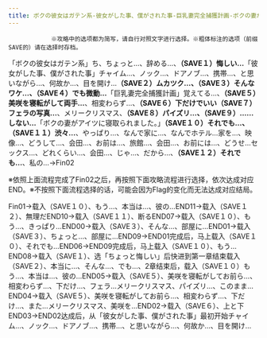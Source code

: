 ```yaml
---
title: ボクの彼女はガテン系-彼女がした事、僕がされた事-巨乳妻完全捕獲計画-ボクの妻がアイツに寝取られました。攻略
---
```


                ※攻略中的选项都为简写，请自行对照文字进行选择。※粗体标注的选项（前缀SAVE的）请在选择时存档。

「ボクの彼女はガテン系」ち、ちょっと…、辞める…、<strong>（SAVE１）悔しい…</strong>「彼女がした事、僕がされた事」チャイム…、ノック…、ドアノブ…、携帯…、と思いながら…、何故か…、目を開け…<strong>（SAVE２）ムカツク…、（SAVE３）そんなワケ…、（SAVE４）でも微動…</strong>「巨乳妻完全捕獲計画」覚えてる…、<strong>（SAVE５）美咲を寝転がして両手…</strong>、相変わらず…、<strong>（SAVE６）下だけでいい（SAVE７）フェラの写真…</strong>、メリークリスマス、<strong>（SAVE８）パイズリ…、（SAVE９）……しない…</strong>「ボクの妻がアイツに寝取られました。」<strong>（SAVE１０）それでも…、（SAVE１１）渋々…</strong>、やっぱり…、なんで家に…、なんでホテル…家を…、映像…、どうして…、会田…、お前は…、旅館…、会田…、お前には…、どうせ…セックス…、どれくらい…、会田…、じゃ…、だから…、<strong>（SAVE１２）それでも…</strong>、私の…→Fin02

※依照上面流程完成了Fin02之后，再按照下面攻略流程进行选择，依次达成对应END。※不按照下面流程选择的话，可能会因为Flag的变化而无法达成对应结局。

Fin01→载入（SAVE１０）、もう…、本当は…、彼の…END11→载入（SAVE１２）、無理だEND10→载入（SAVE１１）、断るEND07→载入（SAVE１０）、もう…、きっぱり…END00→载入（SAVE３）、そんな…、部屋に…END01→载入（SAVE３）、ちょっと…、部屋に…END09→END01完成后，马上载入（SAVE１０）、それでも…END06→END09完成后，马上载入（SAVE１０）、もう…END08→载入（SAVE１）、选「ちょっと悔しい」后快进到第一章结束载入（SAVE２）、本当に…、そんな…、でも…、2章结束后，载入（SAVE１０）もう…、本当は…、彼の…END05→载入（SAVE５）、美咲を寝転がしてお前ら…、相変わらず…、下だけ…、フェラ…メリークリスマス、パイズリ…、このまま…END04→载入（SAVE５）、美咲を寝転がしてお前ら…、相変わらず…、下だけ…、また…メリークリスマス、美咲を…END02→载入（SAVE６）、上と下END03→END02达成后，从「彼女がした事、僕がされた事」最初开始チャイム…、ノック…、ドアノブ…、携帯…、と思いながら…、何故か…、目を開け…
              
